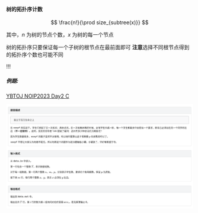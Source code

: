#### 树的拓扑序计数

$$
\frac{n!}{\prod size_{subtree(x)}}
$$

其中，$n$ 为树的节点个数，$x$ 为树的每一个节点



树的拓扑序只要保证每一个子树的根节点在最前面即可
**注意**选择不同根节点得到的拓扑序个数也可能不同



!!!




##### 例题: 

[YBTOJ NOIP2023 Day2 C](https://www.ybtoj.com.cn/contest/477/problem/3)

![Screenshot](../source/screenshot/YBTOJ/NOIP2023_Day2_C/problem.png)